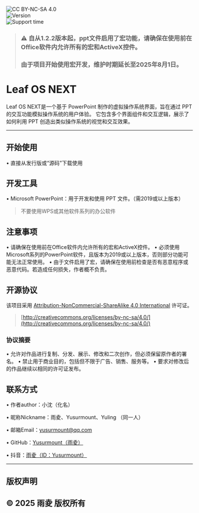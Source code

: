 ![CC BY-NC-SA 4.0][cc-by-nc-sa-shield]\
![Version](https://img.shields.io/badge/版本-Release-green) \
![Support time](https://img.shields.io/badge/终止维护日期-2025.8.1-white)

[cc-by-nc-sa]: http://creativecommons.org/licenses/by-nc-sa/4.0/
[cc-by-nc-sa-shield]: https://img.shields.io/badge/License-CC%20BY--NC--SA%204.0-lightgrey.svg
> ### :warning: 自从1.2.2版本起，ppt文件启用了宏功能，请确保在使用前在Office软件内允许所有的宏和ActiveX控件。
> ### 由于项目开始使用宏开发，维护时期延长至2025年8月1日。

# Leaf OS NEXT 
Leaf OS NEXT是一个基于 PowerPoint 制作的虚拟操作系统界面，旨在通过 PPT 的交互功能模拟操作系统的用户体验。
它包含多个界面组件和交互逻辑，展示了如何利用 PPT 创造出类似操作系统的视觉和交互效果。

---

## 开始使用
• 直接从发行版或“源码”下载使用

## 开发工具
• Microsoft PowerPoint：用于开发和使用 PPT 文件。（需2019或以上版本）
> 不要使用WPS或其他软件系列的办公软件

## 注意事项
• 请确保在使用前在Office软件内允许所有的宏和ActiveX控件。
• 必须使用Microsoft系列的PowerPoint软件，且版本为2019或以上版本，否则部分功能可能无法正常使用。
• 由于文件启用了宏，请确保在使用前检查是否有恶意程序或恶意代码。若造成任何损失，作者概不负责。


## 开源协议

该项目采用 [Attribution-NonCommercial-ShareAlike 4.0 International](LICENSE) 许可证。
> [http://creativecommons.org/licenses/by-nc-sa/4.0/](http://creativecommons.org/licenses/by-nc-sa/4.0/)
### 协议摘要
• 允许对作品进行复制、分发、展示、修改和二次创作，但必须保留原作者的署名。
• 禁止用于商业目的，包括但不限于广告、销售、服务等。
• 要求对修改后的作品继续以相同的许可证发布。


## 联系方式

• 作者author：小沈（化名）

• 昵称Nickname：雨夌、Yusurmount、Yuling （同一人）

• 邮箱Email：yusurmount@qq.com

• GitHub：[Yusurmount（雨夌）](https://github.com/Yusurmount/)

• 抖音：[雨夌（ID：Yusurmount）](https://v.douyin.com/m72B2TMKGeQ/)

---
## 版权声明
© 2025 雨夌 版权所有
---

